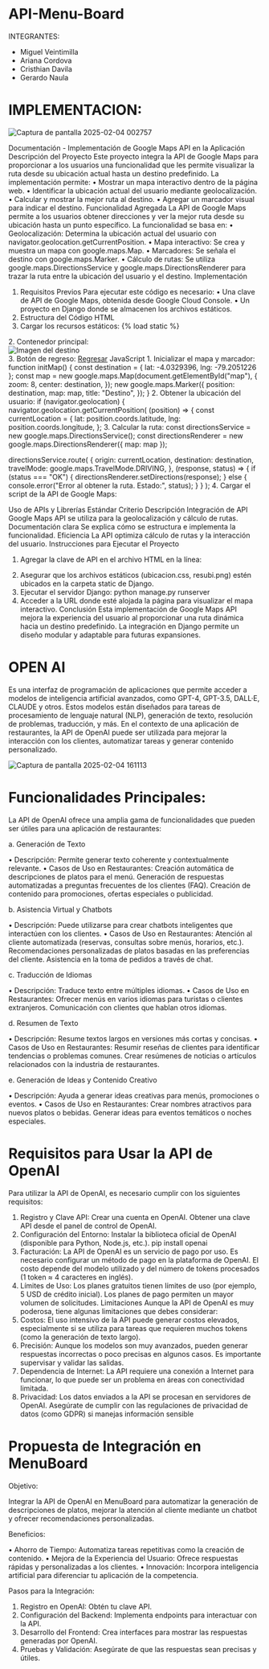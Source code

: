 # API-Menu-Board

INTEGRANTES:

* Miguel Veintimilla
* Ariana Cordova
* Cristhian Davila
* Gerardo Naula


# IMPLEMENTACION:


![Captura de pantalla 2025-02-04 002757](https://github.com/user-attachments/assets/a85651c4-d5b0-49f1-8449-544be24373a5)



Documentación - Implementación de Google Maps API en la Aplicación
Descripción del Proyecto
Este proyecto integra la API de Google Maps para proporcionar a los usuarios una funcionalidad que les permite visualizar la ruta desde su ubicación actual hasta un destino predefinido. La implementación permite:
•	Mostrar un mapa interactivo dentro de la página web.
•	Identificar la ubicación actual del usuario mediante geolocalización.
•	Calcular y mostrar la mejor ruta al destino.
•	Agregar un marcador visual para indicar el destino.
Funcionalidad Agregada
La API de Google Maps permite a los usuarios obtener direcciones y ver la mejor ruta desde su ubicación hasta un punto específico. La funcionalidad se basa en:
•	Geolocalización: Determina la ubicación actual del usuario con navigator.geolocation.getCurrentPosition.
•	Mapa interactivo: Se crea y muestra un mapa con google.maps.Map.
•	Marcadores: Se señala el destino con google.maps.Marker.
•	Cálculo de rutas: Se utiliza google.maps.DirectionsService y google.maps.DirectionsRenderer para trazar la ruta entre la ubicación del usuario y el destino.
Implementación
1. Requisitos Previos
Para ejecutar este código es necesario:
•	Una clave de API de Google Maps, obtenida desde Google Cloud Console.
•	Un proyecto en Django donde se almacenen los archivos estáticos.
2. Estructura del Código
HTML
1.	Cargar los recursos estáticos:
{% load static %}
<link rel="stylesheet" href="{% static 'css/ubicacion.css' %}">
2.	Contenedor principal:
<div class="container">
    <div id="map"></div>
    <div class="image-container">
        <img src="{% static 'images/resubi.png' %}" alt="Imagen del destino">
    </div>
</div>
3.	Botón de regreso:
<a href="{% url 'home' %}" class="back-button">Regresar</a>
JavaScript
1.	Inicializar el mapa y marcador:
function initMap() {
    const destination = { lat: -4.0329396, lng: -79.2051226 };
    const map = new google.maps.Map(document.getElementById("map"), {
        zoom: 8,
        center: destination,
    });
    new google.maps.Marker({
        position: destination,
        map: map,
        title: "Destino",
    });
}
2.	Obtener la ubicación del usuario:
if (navigator.geolocation) {
    navigator.geolocation.getCurrentPosition(
        (position) => {
            const currentLocation = {
                lat: position.coords.latitude,
                lng: position.coords.longitude,
            };
3.	Calcular la ruta:
const directionsService = new google.maps.DirectionsService();
const directionsRenderer = new google.maps.DirectionsRenderer({ map: map });

directionsService.route(
    {
        origin: currentLocation,
        destination: destination,
        travelMode: google.maps.TravelMode.DRIVING,
    },
    (response, status) => {
        if (status === "OK") {
            directionsRenderer.setDirections(response);
        } else {
            console.error("Error al obtener la ruta. Estado:", status);
        }
    }
);
4.	Cargar el script de la API de Google Maps:
<script async src="https://maps.googleapis.com/maps/api/js?key=TU_API_KEY&callback=initMap"></script>
Uso de APIs y Librerías Estándar
Criterio	Descripción
Integración de API	Google Maps API se utiliza para la geolocalización y cálculo de rutas.
Documentación clara	Se explica cómo se estructura e implementa la funcionalidad.
Eficiencia	La API optimiza cálculo de rutas y la interacción del usuario.
Instrucciones para Ejecutar el Proyecto
1.	Agregar la clave de API en el archivo HTML en la línea:
<script async src="https://maps.googleapis.com/maps/api/js?key=TU_API_KEY&callback=initMap"></script>
2.	Asegurar que los archivos estáticos (ubicacion.css, resubi.png) estén ubicados en la carpeta static de Django.
3.	Ejecutar el servidor Django:
python manage.py runserver
4.	Acceder a la URL donde esté alojada la página para visualizar el mapa interactivo.
Conclusión
Esta implementación de Google Maps API mejora la experiencia del usuario al proporcionar una ruta dinámica hacia un destino predefinido. La integración en Django permite un diseño modular y adaptable para futuras expansiones.

# OPEN AI

Es una interfaz de programación de aplicaciones que permite acceder a modelos de inteligencia artificial avanzados, como GPT-4, GPT-3.5, DALL·E, CLAUDE y otros. Estos modelos están diseñados para tareas de procesamiento de lenguaje natural (NLP), generación de texto, resolución de problemas, traducción, y más. En el contexto de una aplicación de restaurantes, la API de OpenAI puede ser utilizada para mejorar la interacción con los clientes, automatizar tareas y generar contenido personalizado.

![Captura de pantalla 2025-02-04 161113](https://github.com/user-attachments/assets/5ef48e51-10fe-4461-b419-2ac392c17318)



# Funcionalidades Principales:

La API de OpenAI ofrece una amplia gama de funcionalidades que pueden ser útiles para una aplicación de restaurantes:

a. Generación de Texto

•	Descripción: Permite generar texto coherente y contextualmente relevante.
•	Casos de Uso en Restaurantes:
Creación automática de descripciones de platos para el menú.
Generación de respuestas automatizadas a preguntas frecuentes de los clientes (FAQ).
Creación de contenido para promociones, ofertas especiales o publicidad.

b. Asistencia Virtual y Chatbots

•	Descripción: Puede utilizarse para crear chatbots inteligentes que interactúen con los clientes.
•	Casos de Uso en Restaurantes:
Atención al cliente automatizada (reservas, consultas sobre menús, horarios, etc.).
Recomendaciones personalizadas de platos basadas en las preferencias del cliente.
Asistencia en la toma de pedidos a través de chat.

c. Traducción de Idiomas

•	Descripción: Traduce texto entre múltiples idiomas.
•	Casos de Uso en Restaurantes:
Ofrecer menús en varios idiomas para turistas o clientes extranjeros.
Comunicación con clientes que hablan otros idiomas.

d. Resumen de Texto

•	Descripción: Resume textos largos en versiones más cortas y concisas.
•	Casos de Uso en Restaurantes:
Resumir reseñas de clientes para identificar tendencias o problemas comunes.
Crear resúmenes de noticias o artículos relacionados con la industria de restaurantes.

e. Generación de Ideas y Contenido Creativo

•	Descripción: Ayuda a generar ideas creativas para menús, promociones o eventos.
•	Casos de Uso en Restaurantes:
Crear nombres atractivos para nuevos platos o bebidas.
Generar ideas para eventos temáticos o noches especiales.

# Requisitos para Usar la API de OpenAI

Para utilizar la API de OpenAI, es necesario cumplir con los siguientes requisitos:
1.	Registro y Clave API:
Crear una cuenta en OpenAI.
Obtener una clave API desde el panel de control de OpenAI.
2.	Configuración del Entorno:
Instalar la biblioteca oficial de OpenAI (disponible para Python, Node.js, etc.).
pip install openai
1.	Facturación:
La API de OpenAI es un servicio de pago por uso. Es necesario configurar un método de pago en la plataforma de OpenAI.
El costo depende del modelo utilizado y del número de tokens procesados (1 token ≈ 4 caracteres en inglés).
2.	Límites de Uso:
Los planes gratuitos tienen límites de uso (por ejemplo, 5 USD de crédito inicial).
Los planes de pago permiten un mayor volumen de solicitudes.
Limitaciones
Aunque la API de OpenAI es muy poderosa, tiene algunas limitaciones que debes considerar:
1.	Costos:
El uso intensivo de la API puede generar costos elevados, especialmente si se utiliza para tareas que requieren muchos tokens (como la generación de texto largo).
2.	Precisión:
Aunque los modelos son muy avanzados, pueden generar respuestas incorrectas o poco precisas en algunos casos. Es importante supervisar y validar las salidas.
3.	Dependencia de Internet:
La API requiere una conexión a Internet para funcionar, lo que puede ser un problema en áreas con conectividad limitada.
4.	Privacidad:
Los datos enviados a la API se procesan en servidores de OpenAI. Asegúrate de cumplir con las regulaciones de privacidad de datos (como GDPR) si manejas información sensible

# Propuesta de Integración en MenuBoard

Objetivo:

Integrar la API de OpenAI en MenuBoard para automatizar la generación de descripciones de platos, mejorar la atención al cliente mediante un chatbot y ofrecer recomendaciones personalizadas.

Beneficios:

•	Ahorro de Tiempo: Automatiza tareas repetitivas como la creación de contenido.
•	Mejora de la Experiencia del Usuario: Ofrece respuestas rápidas y personalizadas a los clientes.
•	Innovación: Incorpora inteligencia artificial para diferenciar tu aplicación de la competencia.

Pasos para la Integración:

1.	Registro en OpenAI: Obtén tu clave API.
2.	Configuración del Backend: Implementa endpoints para interactuar con la API.
3.	Desarrollo del Frontend: Crea interfaces para mostrar las respuestas generadas por OpenAI.
4.	Pruebas y Validación: Asegúrate de que las respuestas sean precisas y útiles.







